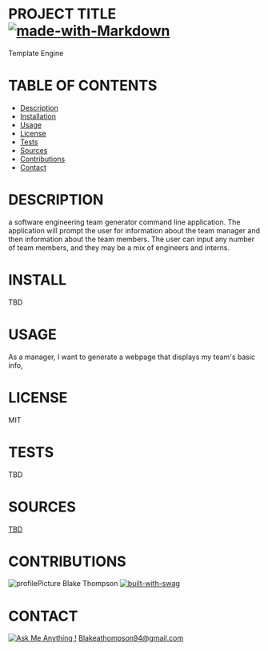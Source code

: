 # PROJECT TITLE [![made-with-Markdown](https://img.shields.io/badge/Made%20with-Markdown-1f425f.svg)](http://commonmark.org)

Template Engine

# TABLE OF CONTENTS

- [Description](#description)
- [Installation](#install)
- [Usage](#usage)
- [License](#license)
- [Tests](#tests)
- [Sources](#sources)
- [Contributions](#contributions)
- [Contact](#contact)

# DESCRIPTION

a software engineering team generator command line application. The application will prompt the user for information about the team manager and then information about the team members. The user can input any number of team members, and they may be a mix of engineers and interns.

# INSTALL

TBD

# USAGE

As a manager, I want to generate a webpage that displays my team's basic info,

# LICENSE

MIT

# TESTS

TBD

# SOURCES

[TBD](TBD)

# CONTRIBUTIONS

![profilePicture](https://avatars0.githubusercontent.com/u/62081154?v=4.png)
Blake Thompson [![built-with-swag](https://ForTheBadge.com/images/badges/built-with-swag.svg)](https://GitHub.com/Naereen/)

# CONTACT

[![Ask Me Anything !](https://img.shields.io/badge/Ask%20me-anything-1abc9c.svg)](https://GitHub.com/fleshborne)
Blakeathompson94@gmail.com

